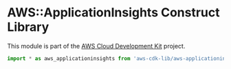 # AWS::ApplicationInsights Construct Library


This module is part of the [AWS Cloud Development Kit](https://github.com/aws/aws-cdk) project.

```ts nofixture
import * as aws_applicationinsights from 'aws-cdk-lib/aws-applicationinsights';
```
